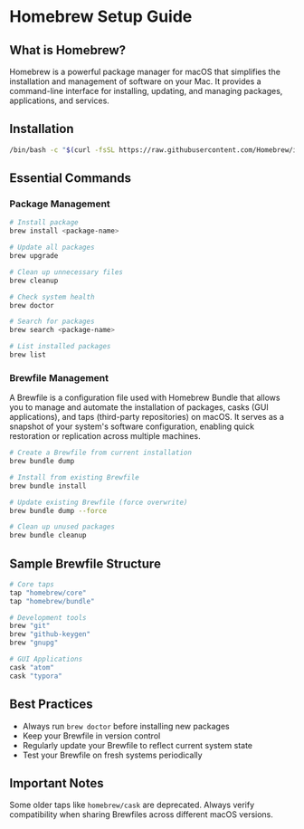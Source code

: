 # Homebrew Setup Guide

## What is Homebrew?
Homebrew is a powerful package manager for macOS that simplifies the installation and management of software on your Mac. It provides a command-line interface for installing, updating, and managing packages, applications, and services.

## Installation
```bash
/bin/bash -c "$(curl -fsSL https://raw.githubusercontent.com/Homebrew/install/HEAD/install.sh)"
```

## Essential Commands

### Package Management
```bash
# Install package
brew install <package-name>

# Update all packages
brew upgrade

# Clean up unnecessary files
brew cleanup

# Check system health
brew doctor

# Search for packages
brew search <package-name>

# List installed packages
brew list
```

### Brewfile Management

A Brewfile is a configuration file used with Homebrew Bundle that allows you to manage and automate the installation of packages, casks (GUI applications), and taps (third-party repositories) on macOS. It serves as a snapshot of your system's software configuration, enabling quick restoration or replication across multiple machines.

```bash
# Create a Brewfile from current installation
brew bundle dump

# Install from existing Brewfile
brew bundle install

# Update existing Brewfile (force overwrite)
brew bundle dump --force

# Clean up unused packages
brew bundle cleanup
```

## Sample Brewfile Structure
```ruby
# Core taps
tap "homebrew/core"
tap "homebrew/bundle"

# Development tools
brew "git"
brew "github-keygen"
brew "gnupg"

# GUI Applications
cask "atom"
cask "typora"
```

## Best Practices
* Always run `brew doctor` before installing new packages
* Keep your Brewfile in version control
* Regularly update your Brewfile to reflect current system state
* Test your Brewfile on fresh systems periodically

## Important Notes
Some older taps like `homebrew/cask` are deprecated. Always verify compatibility when sharing Brewfiles across different macOS versions.